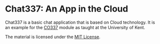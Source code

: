 # Chat337: An App in the Cloud

Chat337 is a basic chat application that is based on Cloud technology.
It is an example for the [CO337] module as taught at the University of Kent.

The material is licensed under the [MIT License](./LICENSE.md).

[CO337]: https://moodle.kent.ac.uk/2019/course/view.php?id=5986
